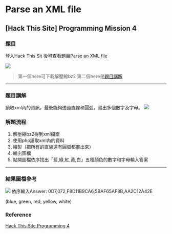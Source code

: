 # Parse an XML file 
## [Hack This Site] Programming Mission 4

### 題目
登入Hack This Sit 後可查看題目[Parse an XML file](https://www.hackthissite.org/missions/prog/4/)


 ![](https://i.imgur.com/ECwUg57.png)
 >第一個here可下載解壓縮bz2
 >第二個here是[題目講解](https://www.hackthissite.org/missions/prog/4/info.html)
----
### 題目講解
讀取xml內的資訊，最後能夠透過直線和圓弧，畫出多個數字及字母。
![](https://i.imgur.com/BKrwAvL.png)

### 解題流程
1. 解壓縮bz2得到xml檔案
2. 使用php讀取xml內的資料
3. 繪製（把所有的直線還有圓弧都畫出來）
4. 輸出圖檔
5. 點開圖檔依序找出「藍,綠,紅,黃,白」五種顏色的數字和字母輸入答案

---
### 結果圖檔參考
![](https://i.imgur.com/wCMJ4aT.png)
依序輸入Answer: 
0D7,072,F8D11B9CA6,5BAF65AF8B,AA2C12A42E

(blue, green, red, yellow, white)
### Reference
[Hack This Site Programming 4](https://www.youtube.com/watch?v=DIw9GXjosZc)